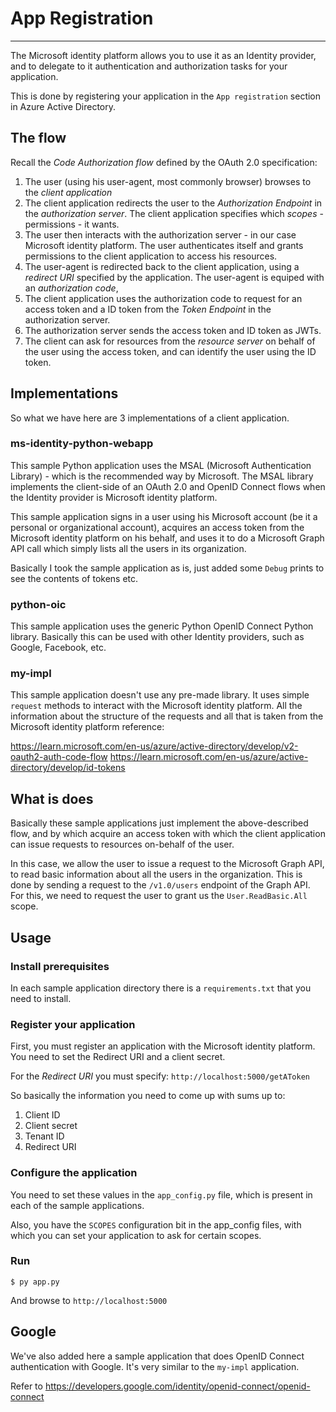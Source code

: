 # App Registration
---

The Microsoft identity platform allows you to use it as an Identity provider, and to delegate
to it authentication and authorization tasks for your application.

This is done by registering your application in the `App registration` section in Azure Active Directory.

## The flow
Recall the _Code Authorization flow_ defined by the OAuth 2.0 specification:
1. The user (using his user-agent, most commonly browser) browses to the _client application_
2. The client application redirects the user to the _Authorization Endpoint_ in the _authorization server_. The client
application specifies which _scopes_ - permissions - it wants. 
3. The user then interacts with the authorization server - in our case Microsoft identity platform. The user authenticates
itself and grants permissions to the client application to access his resources.
4. The user-agent is redirected back to the client application, using a _redirect URI_ specified by the application. The user-agent
is equiped with an _authorization code_, 
5. The client application uses the authorization code to request for an access token and a ID token from the _Token Endpoint_ in the authorization server.
6. The authorization server sends the access token and ID token as JWTs.
7. The client can ask for resources from the _resource server_ on behalf of the user using the access token, and can identify
the user using the ID token.

## Implementations
So what we have here are 3 implementations of a client application. 

### ms-identity-python-webapp

This sample Python application uses the MSAL (Microsoft Authentication Library) - which is the recommended way by Microsoft.
The MSAL library implements the client-side of an OAuth 2.0 and OpenID Connect flows when the Identity provider is Microsoft identity platform.

This sample application signs in a user using his Microsoft account (be it a personal or organizational account), acquires an access token from the Microsoft identity platform on his behalf, and uses it to do a Microsoft Graph API call which simply lists all the users in its organization.

Basically I took the sample application as is, just added some `Debug` prints to see the contents of tokens etc.

### python-oic
This sample application uses the generic Python OpenID Connect Python library. Basically this can be used with other Identity providers, such as Google, Facebook, etc.


### my-impl
This sample application doesn't use any pre-made library. It uses simple `request` methods to interact with the Microsoft identity platform.
All the information about the structure of the requests and all that is taken from the Microsoft identity platform reference:

https://learn.microsoft.com/en-us/azure/active-directory/develop/v2-oauth2-auth-code-flow
https://learn.microsoft.com/en-us/azure/active-directory/develop/id-tokens

## What is does
Basically these sample applications just implement the above-described flow, and by which acquire an access token with which
the client application can issue requests to resources on-behalf of the user.

In this case, we allow the user to issue a request to the Microsoft Graph API, to read basic information about all the users
in the organization. This is done by sending a request to the `/v1.0/users` endpoint of the Graph API.
For this, we need to request the user to grant us the `User.ReadBasic.All` scope.


## Usage
### Install prerequisites
In each sample application directory there is a `requirements.txt` that you need to install.

### Register your application
First, you must register an application with the Microsoft identity platform. You need to set the Redirect URI
and a client secret.

For the _Redirect URI_ you must specify: `http://localhost:5000/getAToken`

So basically the information you need to come up with sums up to:
1. Client ID
2. Client secret
3. Tenant ID
4. Redirect URI

### Configure the application
You need to set these values in the `app_config.py` file, which is present in each of the sample applications.

Also, you have the `SCOPES` configuration bit in the app_config files, with which you can set your application
to ask for certain scopes.

### Run
```
$ py app.py
```

And browse to `http://localhost:5000`


## Google

We've also added here a sample application that does OpenID Connect authentication with Google. 
It's very similar to the `my-impl` application.

Refer to https://developers.google.com/identity/openid-connect/openid-connect
